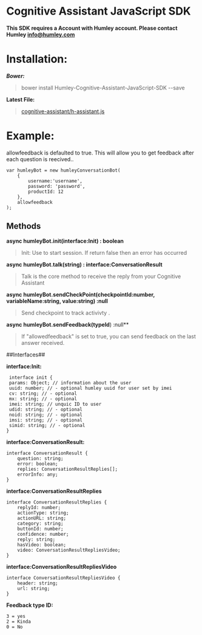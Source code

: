# Cognitive Assistant JavaScript SDK #


**This SDK requires a Account with Humley account. Please contact Humley info@humley.com**



# Installation: #

***Bower:***
> bower install Humley-Cognitive-Assistant-JavaScript-SDK --save


**Latest File:**
> [cognitive-assistant/h-assistant.js](https://raw.githubusercontent.com/humley/Cognitive-Assistant-JavaScript-SDK/master/cognitive-assistant/h-assistant.js "Humley Assistant SDK")


# Example: #

allowfeedback is defaulted to true. This will allow you to get feedback after each question is reecived..


	var humleyBot = new humleyConversationBot(
		{
			username:'username',
			password: 'password',
			productId: 12
		},
		allowfeedback
	);


## Methods ##


**async humleyBot.init(interface:Init) : boolean**
> Init: Use to start session.  If return false then an error has occurred

**async humleyBot.talk(string) : interface:ConversationResult**
> Talk is the core method to receive the reply from your Cognitive Assistant
	
**async humleyBot.sendCheckPoint(checkpointId:number, variableName:string, value:string) :null**
> Send checkpoint to track activivty .

**async humleyBot.sendFeedback(typeId**) :null**
> If "allowedfeedback" is set to true, you can send feedback on the last answer received.



##Interfaces##

**interface:Init:** 

	 interface init {
	 params: Object; // information about the user
     uuid: number; // - optional humley uuid for user set by imei 
     cv: string; // - optional
     mx: string; // - optional
     imei: string; // unquic ID to user
     udid: string; // - optional
     noid: string; // - optional
     imsi: string; // - optional
     simid: string; // - optional
	}

 

**interface:ConversationResult:** 

	interface ConversationResult {
	    question: string;
	    error: boolean;
	    replies: ConversationResultReplies[];
	    errorInfo: any;
	}

**interface:ConversationResultReplies**

	interface ConversationResultReplies {
	    replyId: number;
	    actionType: string;
	    actionURL: string;
	    category: string;
	    buttonId: number;
	    confidence: number;
	    reply: string;
	    hasVideo: boolean;
	    video: ConversationResultRepliesVideo;
	}


**interface:ConversationResultRepliesVideo**

	interface ConversationResultRepliesVideo {
	    header: string;
	    url: string;
	}


**Feedback type ID:**

	3 = yes
	2 = Kinda
	0 = No



